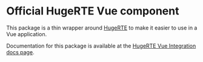 # Official HugeRTE Vue component

This package is a thin wrapper around [HugeRTE](https://github.com/hugerte/hugerte) to make it easier to use in a Vue application.

Documentation for this package is available at the [HugeRTE Vue Integration docs page](https://github.com/hugerte/hugerte-docs/blob/main/integrations/vue.md).
